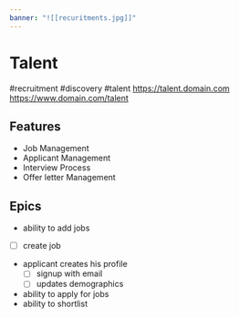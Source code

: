 ```yaml
---
banner: "![[recuritments.jpg]]"
---
```


# Talent
#recruitment #discovery #talent
https://talent.domain.com
https://www.domain.com/talent

## Features

- Job Management
- Applicant Management
- Interview Process
- Offer letter Management


## Epics

- ability to add jobs
- [ ] create job
- applicant creates his profile
	- [ ] signup with email
	- [ ] updates demographics
- ability to apply for jobs
- ability to shortlist 


